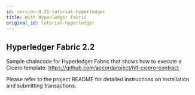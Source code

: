 ```yaml
---
id: version-0.21-tutorial-hyperledger
title: With Hyperledger Fabric
original_id: tutorial-hyperledger
---
```


## Hyperledger Fabric 2.2

Sample chaincode for Hyperledger Fabric that shows how to execute a Cicero template:
https://github.com/accordproject/hlf-cicero-contract

Please refer to the project README for detailed instructions on installation and submitting transactions.

